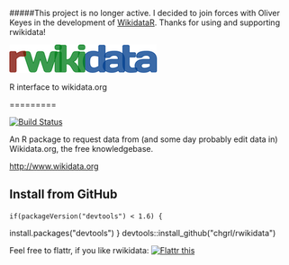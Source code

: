 #####This project is no longer active. I decided to join forces with Oliver Keyes in the development of [WikidataR](https://github.com/Ironholds/WikidataR). Thanks for using and supporting rwikidata!



<img src="rwikidata_logo.png" alt="rwikidata" />

R interface to wikidata.org

=========

[![Build Status](https://api.travis-ci.org/chgrl/rwikidata.png)](https://travis-ci.org/chgrl/rwikidata)

An R package to request data from (and some day probably edit data in) Wikidata.org, the free knowledgebase.

http://www.wikidata.org

Install from GitHub
-------------------

    if(packageVersion("devtools") < 1.6) {
  install.packages("devtools")
}
devtools::install_github("chgrl/rwikidata")

Feel free to flattr, if you like rwikidata: <a href="https://flattr.com/submit/auto?user_id=chgrl&amp;url=https%3A%2F%2Fgithub.com/chgrl/rwikidata" target="_blank"><img src="http://api.flattr.com/button/flattr-badge-large.png" alt="Flattr this" title="Flattr this" border="0" /></a>
